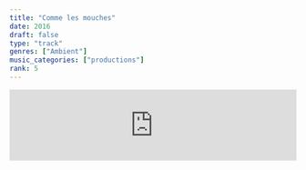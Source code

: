 ```yaml
---
title: "Comme les mouches"
date: 2016
draft: false
type: "track"
genres: ["Ambient"]
music_categories: ["productions"]
rank: 5
---
```

<iframe width="100%" height="125" scrolling="no" frameborder="no" allow="autoplay" src="https://w.soundcloud.com/player/?url=https%3A//api.soundcloud.com/tracks/808481677&color=%23ff5500&auto_play=false&hide_related=true&show_comments=false&show_user=true&show_reposts=false&show_teaser=true"></iframe>